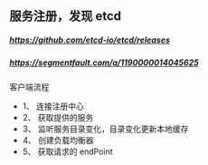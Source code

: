 ## 服务注册，发现 etcd

##### https://github.com/etcd-io/etcd/releases
##### https://segmentfault.com/a/1190000014045625


客户端流程
- 1、 连接注册中心
- 2、 获取提供的服务
- 3、 监听服务目录变化，目录变化更新本地缓存
- 4、 创建负载均衡器
- 5、 获取请求的 endPoint